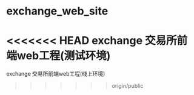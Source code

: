 # exchange_web_site

<<<<<<< HEAD
exchange 交易所前端web工程(测试环境)
=======
exchange 交易所前端web工程(线上环境)
>>>>>>> origin/public
